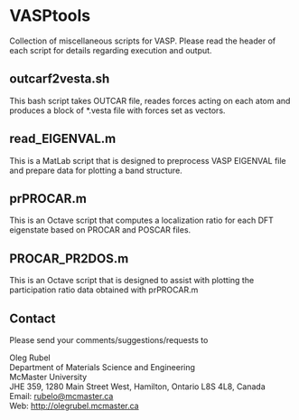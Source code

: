 # VASPtools
Collection of miscellaneous scripts for VASP. Please read the header of each script for details regarding execution and output.

## outcarf2vesta.sh
This bash script takes OUTCAR file, reades forces acting on each atom and produces a block of *.vesta file with forces set as vectors.

## read_EIGENVAL.m
This is a MatLab script that is designed to preprocess VASP EIGENVAL file and prepare data for plotting a band structure.

## prPROCAR.m
This is an Octave script that computes a localization ratio for each DFT eigenstate based on PROCAR and POSCAR files.

## PROCAR_PR2DOS.m
This is an Octave script that is designed to assist with plotting the participation ratio data obtained with prPROCAR.m

## Contact
Please send your comments/suggestions/requests to

Oleg Rubel  
Department of Materials Science and Engineering  
McMaster University  
JHE 359, 1280 Main Street West, Hamilton, Ontario L8S 4L8, Canada  
Email: rubelo@mcmaster.ca  
Web: http://olegrubel.mcmaster.ca
